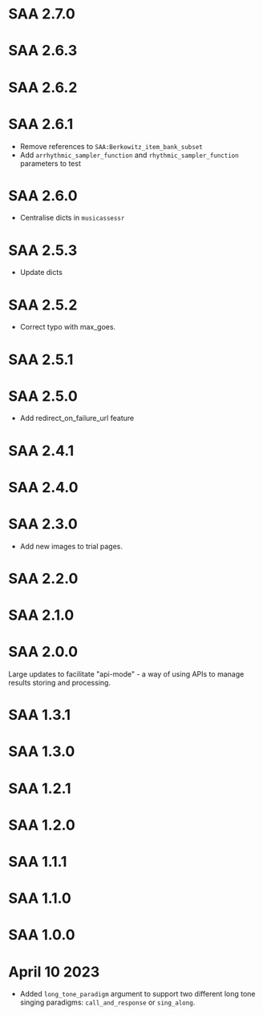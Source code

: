 # SAA 2.7.0

# SAA 2.6.3

# SAA 2.6.2

# SAA 2.6.1

- Remove references to `SAA:Berkowitz_item_bank_subset`
- Add `arrhythmic_sampler_function` and `rhythmic_sampler_function` parameters to test

# SAA 2.6.0

- Centralise dicts in `musicassessr`

# SAA 2.5.3

- Update dicts

# SAA 2.5.2

- Correct typo with max_goes.

# SAA 2.5.1

# SAA 2.5.0

- Add redirect_on_failure_url feature

# SAA 2.4.1

# SAA 2.4.0

# SAA 2.3.0

- Add new images to trial pages.

# SAA 2.2.0

# SAA 2.1.0

# SAA 2.0.0

Large updates to facilitate "api-mode" - a way of using APIs to manage results storing and processing.

# SAA 1.3.1

# SAA 1.3.0

# SAA 1.2.1

# SAA 1.2.0

# SAA 1.1.1

# SAA 1.1.0

# SAA 1.0.0



# April 10 2023

- Added `long_tone_paradigm` argument to support two different long tone singing paradigms: `call_and_response` or `sing_along`.
